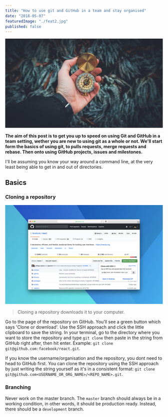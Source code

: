 ```yaml
---
title: "How to use git and GitHub in a team and stay organised"
date: "2018-05-07"
featuredImage: "./feat2.jpg"
published: false
---
```


![Featured Image](./feat2.jpg)

**The aim of this post is to get you up to speed on using Git and GitHub in a team setting, wether you are new to using git as a whole or not. We'll start form the basics of using git, to pulls requests, merge requests and rebase. Then onto using GitHub projects, issues and milestones.**

I'll be assuming you know your way around a command line, at the very least being able to get in and out of directories.

## Basics

### Cloning a repository

![Featured Image](./git1.png)

> Cloning a repository downloads it to your computer.

Go to the page of the repository on GitHub. You'll see a green button which says 'Clone or download'. Use the SSH approach and click the little clipboard to save the string. In your terminal, go to the directory where you want to store the repository and type `git clone` then paste in the string from GitHub right after, then hit enter. Example: `git clone git@github.com:facebook/react.git`.

If you know the username/organisation and the repository, you dont need to head to GitHub first. You can clone the repository using the SSH approach by just writing the string yourself as it's in a consistent format: `git clone git@github.com<USERNAME_OR_ORG_NAME>/<REPO_NAME>.git`.

### Branching

Never work on the master branch. The `master` branch should always be in a working condition, in other words, it should be production ready. Instead, there should be a `development` branch.
